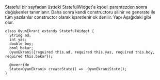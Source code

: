 Stateful bir sayfadan üstteki StatefulWidget'a kşöeli parantezden sonra değişkenler tanımlanır. Daha sonra kendi constructoru silinir ve generate ile tüm yazılanlar constructor olarak işaretlenir ok denilir. Yapı Aşağıdaki gibi olur.
```
class OyunEkrani extends StatefulWidget {
  String ad;
  int yas;
  double boy;
  bool bekar;
  OyunEkrani({required this.ad, required this.yas, required this.boy, required this.bekar});

  @override
  State<OyunEkrani> createState() => _OyunEkraniState();
}
```
